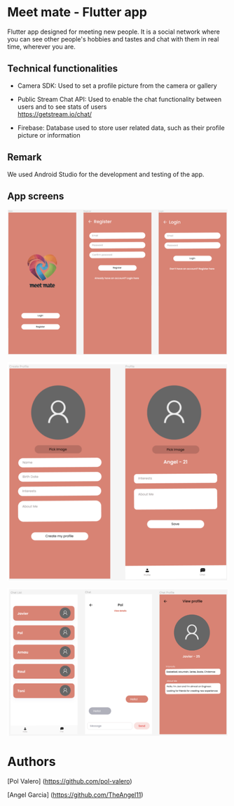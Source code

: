 # Meet mate - Flutter app

Flutter app designed for meeting new people. It is a social network  where you can see other people's hobbies and tastes and chat with them in real time, wherever you are. 

## Technical functionalities

- Camera SDK: Used to set a profile picture from the camera or gallery

- Public Stream Chat API: Used to enable the chat functionality between users and to see stats of users  
https://getstream.io/chat/

- Firebase: Database used to store user related data, such as their profile picture or information

## Remark
We used Android Studio for the development and testing of the app.

## App screens

![Alt text](readme_imgs/1.png)

![Alt text](readme_imgs/2.png)

![Alt text](readme_imgs/3.png)


# Authors 
[Pol Valero] (https://github.com/pol-valero) 

[Angel Garcia] (https://github.com/TheAngel11)
